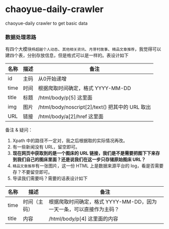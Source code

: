 # chaoyue-daily-crawler
chaoyue-daily crawler to get basic data



### 数据处理思路

有四个大模块`杨超越个人动态`、`其他相关资讯`、`月芽村故事`、`精品文章推荐`，我觉得可以建四个表，分别存放信息，但是格式可以是一样的。表设计如下

| 名称  | 描述 | 备注                                            |
| ----- | ---- | ----------------------------------------------- |
| id    | 主码 | 从0开始递增                                     |
| time  | 时间 | 根据爬取时间确定，格式 YYYY-MM-DD               |
| title | 标题 | /html/body/p[5] 这里面                          |
| img   | 图片 | /html/body/noscript[2]/text() 把其中的 URL 取出 |
| URL   | 链接 | /html/body/a[2]/href 这里面                     |



备注 & 疑问：

1. Xpath 中的路径不一定对，我之后根据取的实际情况再改。
2. 有一些新闻没有 URL，留空即可。
3. **现在网页中获取到的是一个图床的 URL 链接，我们是不是需要把图下下来存到我们自己的图床里面？还是说我们在这一步只存储原始图床 URL？**
4. `精品文章推荐`有一张图片，这一份 HTML 上是数据来源平台的 log，看是否需要存？不要留空即可。
5. 导读我们需要吗？需要的话表设计如下

| 名称  | 描述         | 备注                                                         |
| ----- | ------------ | ------------------------------------------------------------ |
| time  | 时间（主码） | 根据爬取时间确定，格式 YYYY-MM-DD，因为一天一条，可以直接作为主码？ |
| title | 内容         | /html/body/p[4] 这里面的内容                                 |


